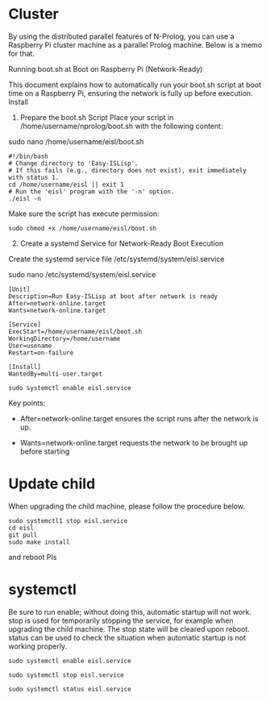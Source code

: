 # Cluster

By using the distributed parallel features of N-Prolog, you can use a Raspberry Pi cluster machine as a parallel Prolog machine. Below is a memo for that.

Running boot.sh at Boot on Raspberry Pi (Network-Ready)

This document explains how to automatically run your boot.sh script at boot time on a Raspberry Pi, ensuring the network is fully up before execution.
Install

1. Prepare the boot.sh Script Place your script in /home/username/nprolog/boot.sh with the following content:

sudo nano /home/username/eisl/boot.sh

```
#!/bin/bash
# Change directory to 'Easy-ISLisp'.
# If this fails (e.g., directory does not exist), exit immediately with status 1.
cd /home/username/eisl || exit 1
# Run the 'eisl' program with the '-n' option.
./eisl -n
```

Make sure the script has execute permission:

```
sudo chmod +x /home/username/eisl/boot.sh
```

2. Create a systemd Service for Network-Ready Boot Execution

Create the systemd service file /etc/systemd/system/eisl.service

sudo nano /etc/systemd/system/eisl.service

```
[Unit]
Description=Run Easy-ISLisp at boot after network is ready
After=network-online.target
Wants=network-online.target

[Service]
ExecStart=/home/username/eisl/boot.sh
WorkingDirectory=/home/username
User=usename
Restart=on-failure

[Install]
WantedBy=multi-user.target
```

```
sudo systemctl enable eisl.service
```

Key points:

- After=network-online.target ensures the script runs after the network is up.

- Wants=network-online.target requests the network to be brought up before starting

# Update child

When upgrading the child machine, please follow the procedure below.

```
sudo systemctl1 stop eisl.service
cd eisl
git pull
sudo make install
```

and reboot PIs

# systemctl
Be sure to run enable; without doing this, automatic startup will not work. stop is used for temporarily stopping the service, for example when upgrading the child machine. The stop state will be cleared upon reboot. status can be used to check the situation when automatic startup is not working properly.

```
sudo systemctl enable eisl.service

sudo systemctl stop eisl.service

sudo systemctl status eisl.service

```
